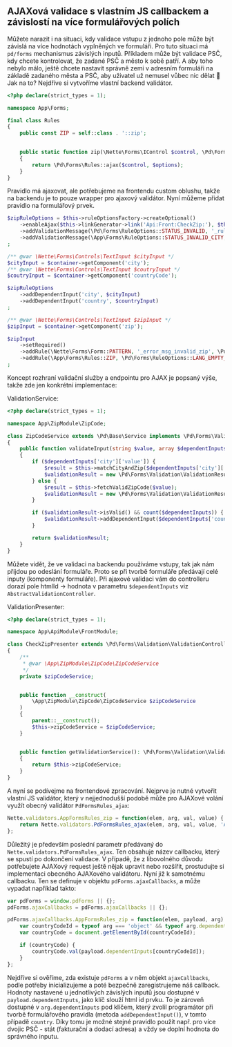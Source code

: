 ## AJAXová validace s vlastním JS callbackem a závislostí na více formulářových polích

Můžete narazit i na situaci, kdy validace vstupu z jednoho pole může být závislá na více hodnotách vyplněných ve formuláři. Pro tuto situaci má `pd/forms` mechanismus závislých inputů. Příkladem může být validace PSČ, kdy chcete kontrolovat, že zadané PSČ a město k sobě patří. A aby toho nebylo málo, ještě chcete nastavit správně zemi v adresním formuláři na základě zadaného města a PSČ, aby uživatel už nemusel vůbec nic dělat 👀 Jak na to? Nejdříve si vytvoříme vlastní backend validátor.

```php
<?php declare(strict_types = 1);

namespace App\Forms;

final class Rules
{
	public const ZIP = self::class . '::zip';

	
	public static function zip(\Nette\Forms\IControl $control, \Pd\Forms\RuleOptions $options): bool
	{
		return \Pd\Forms\Rules::ajax($control, $options);
	}
}
```

Pravidlo má ajaxovat, ale potřebujeme na frontendu custom oblushu, takže na backendu je to pouze wrapper pro ajaxový validátor. Nyní můžeme přidat pravidlo na formulářový prvek.

```php
$zipRuleOptions = $this->ruleOptionsFactory->createOptional()
	->enableAjax($this->linkGenerator->link('Api:Front:CheckZip:'), $this->zipCodeService)
	->addValidationMessage(\Pd\Forms\RuleOptions::STATUS_INVALID, '_rule_zip_not_found')
	->addValidationMessage(\App\Forms\RuleOptions::STATUS_INVALID_CITY, '_msg_error_wrong_zip_for_city')
;

/** @var \Nette\Forms\Controls\TextInput $cityInput */
$cityInput = $container->getComponent('city');
/** @var \Nette\Forms\Controls\TextInput $coutryInput */
$coutryInput = $container->getComponent('countryCode');

$zipRuleOptions
	->addDependentInput('city', $cityInput)
	->addDependentInput('country', $countryInput)
;

/** @var \Nette\Forms\Controls\TextInput $zipInput */
$zipInput = $container->getComponent('zip');

$zipInput
	->setRequired()
	->addRule(\Nette\Forms\Form::PATTERN, '_error_msg_invalid_zip', \Pd\Utils\Validators::ZIP_PATTERN)
	->addRule(\App\Forms\Rules::ZIP, \Pd\Forms\RuleOptions::LANG_EMPTY_MESSAGE, $zipRuleOptions)
;
```
Koncept rozhraní validační služby a endpointu pro AJAX je popsaný výše, takže zde jen konkrétní implementace:

ValidationService:
```php
<?php declare(strict_types = 1);

namespace App\ZipModule\ZipCode;

class ZipCodeService extends \Pd\Base\Service implements \Pd\Forms\Validation\ValidationServiceInterface
{
	public function validateInput(string $value, array $dependentInputs = []): \Pd\Forms\Validation\ValidationResult
	{
		if ($dependentInputs['city']['value']) {
			$result = $this->matchCityAndZip($dependentInputs['city']['value'], $value);
			$validationResult = new \Pd\Forms\Validation\ValidationResult($result !== NULL, $result === NULL ? \App\Forms\RuleOptions::STATUS_INVALID_CITY : NULL);
		} else {
			$result = $this->fetchValidZipCode($value);
			$validationResult = new \Pd\Forms\Validation\ValidationResult($result !== NULL);
		}

		if ($validationResult->isValid() && count($dependentInputs)) {
			$validationResult->addDependentInput($dependentInputs['country']['htmlId'], \Nette\Utils\Strings::upper($result->getCountry()));
		}

		return $validationResult;
	}
}
```

Můžete vidět, že ve validaci na backendu používáme vstupy, tak jak nám přijdou po odeslání formuláře. Proto se při tvorbě formuláře předávají celé inputy (komponenty formuláře). Při ajaxové validaci vám do controlleru dorazí pole htmlId → hodnota v parametru `$dependentInputs` viz `AbstractValidationController`.

ValidationPresenter:
```php
<?php declare(strict_types = 1);

namespace App\ApiModule\FrontModule;

class CheckZipPresenter extends \Pd\Forms\Validation\ValidationController
{
	/**
	 * @var \App\ZipModule\ZipCode\ZipCodeService
	 */
	private $zipCodeService;


	public function __construct(
		\App\ZipModule\ZipCode\ZipCodeService $zipCodeService
	)
	{
		parent::__construct();
		$this->zipCodeService = $zipCodeService;
	}


	public function getValidationService(): \Pd\Forms\Validation\ValidationServiceInterface
	{
		return $this->zipCodeService;
	}
}
```

A nyní se podívejme na frontendové zpracování. Nejprve je nutné vytvořit vlastní JS validátor, který v nejjednodušší podobě může pro AJAXové volání využít obecný validátor `PdFormsRules_ajax`:

```javascript
Nette.validators.AppFormsRules_zip = function(elem, arg, val, value) {
	return Nette.validators.PdFormsRules_ajax(elem, arg, val, value, 'AppFormsRules_zip');
};
```

Důležitý je především poslední parametr předávaný do `Nette.validators.PdFormsRules_ajax`. Ten obsahuje název callbacku, který se spustí po dokončení validace. V případě, že z libovolného důvodu potřebujete AJAXový request ještě nějak upravit nebo rozšířit, prostudujte si implementaci obecného AJAXového validátoru. Nyní již k samotnému callbacku. Ten se definuje v objektu `pdForms.ajaxCallbacks`, a může vypadat například takto: 

```javascript
var pdForms = window.pdForms || {};
pdForms.ajaxCallbacks = pdForms.ajaxCallbacks || {};

pdForms.ajaxCallbacks.AppFormsRules_zip = function(elem, payload, arg) {
    var countryCodeId = typeof arg === 'object' && typeof arg.dependentInputs === 'object' && arg.dependentInputs.country;
    var countryCode = document.getElementById(countryCodeId);

    if (countryCode) {
        countryCode.val(payload.dependentInputs[countryCodeId]);
    }
};
```

Nejdříve si ověříme, zda existuje `pdForms` a v něm objekt `ajaxCallbacks`, podle potřeby inicializujeme a poté bezpečně zaregistrujeme náš callback. Hodnoty nastavené u jednotlivých závislých inputů jsou dostupné v `payload.dependentInputs`, jako klíč slouží html id prvku. To je zároveň dostupné v `arg.dependentInputs` pod klíčem, který zvolil programátor při tvorbě formulářového pravidla (metoda `addDependentInput()`), v tomto případě `country`. Díky tomu je možné stejné pravidlo použít např. pro více dvojic PSČ - stát (fakturační a dodací adresa) a vždy se doplní hodnota do správného inputu.
